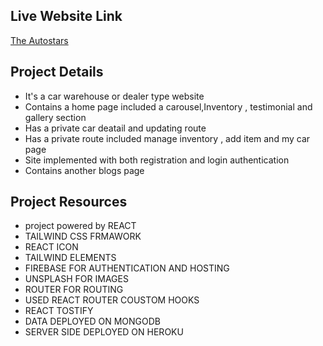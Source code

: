 
## Live Website Link

  [The Autostars](https://the-autostars.web.app)
 
 ## Project Details
 - It's a car warehouse or dealer type website
 - Contains a home page included a carousel,Inventory , testimonial and gallery section
 - Has a private car deatail and updating route
 - Has a private route included manage inventory , add item and my car page
 - Site implemented with both registration and login authentication
 - Contains another blogs page

 ## Project Resources
 - project powered by REACT
 - TAILWIND CSS FRMAWORK
 - REACT ICON
 - TAILWIND ELEMENTS
 - FIREBASE FOR AUTHENTICATION AND HOSTING
 - UNSPLASH FOR IMAGES
 - ROUTER FOR ROUTING
 - USED REACT ROUTER COUSTOM HOOKS 
 - REACT TOSTIFY
 - DATA DEPLOYED ON MONGODB
 - SERVER SIDE DEPLOYED ON HEROKU
